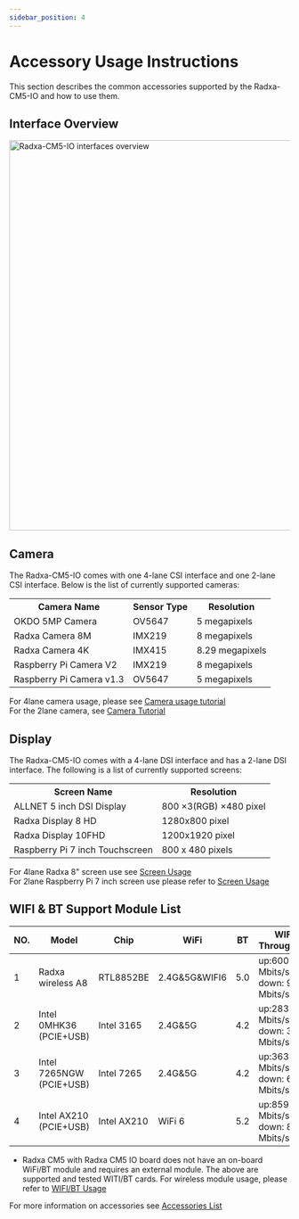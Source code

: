 ```yaml
---
sidebar_position: 4
---
```


# Accessory Usage Instructions

This section describes the common accessories supported by the Radxa-CM5-IO and how to use them.

## Interface Overview

<img src="/img/cm5/cm5-block-diagram.webp" width="700" alt="Radxa-CM5-IO interfaces overview" />

## Camera

The Radxa-CM5-IO comes with one 4-lane CSI interface and one 2-lane CSI interface. Below is the list of currently supported cameras:

<table>
  <tr>
    <th>Camera Name</th>
    <th>Sensor Type</th>
    <th>Resolution</th>
  </tr>
  <tr>
    <td>OKDO 5MP Camera</td>
    <td>OV5647</td>
    <td>5 megapixels</td>
  </tr>
  <tr>
    <td>Radxa Camera 8M</td>
    <td>IMX219</td>
    <td>8 megapixels</td>
  </tr>
  <tr>
    <td>Radxa Camera 4K</td>
    <td>IMX415</td>
    <td>8.29 megapixels</td>
  </tr>
  <tr>
    <td>Raspberry Pi Camera V2</td>
    <td>IMX219</td>
    <td>8 megapixels</td>
  </tr>
  <tr>
    <td>Raspberry Pi Camera v1.3</td>
    <td>OV5647</td>
    <td>5 megapixels</td>
  </tr>
</table>

For 4lane camera usage, please see [Camera usage tutorial](../accessories/camera_4k)  
For the 2lane camera, see [Camera Tutorial](../accessories/camera_8m)

## Display

The Radxa-CM5-IO comes with a 4-lane DSI interface and has a 2-lane DSI interface. The following is a list of currently supported screens:

<table>
  <tr>
    <th>Screen Name</th>
    <th>Resolution</th>
  </tr>
  <tr>
    <td>ALLNET 5 inch DSI Display</td>
    <td>800 ×3(RGB) ×480 pixel</td>
  </tr>
  <tr>
    <td>Radxa Display 8 HD</td>
    <td>1280x800 pixel</td>
  </tr>
  <tr>
    <td>Radxa Display 10FHD</td>
    <td>1200x1920 pixel </td>
  </tr>
  <tr>
    <td>Raspberry Pi 7 inch Touchscreen</td>
    <td>800 x 480 pixels</td>
  </tr>
</table>

For 4lane Radxa 8" screen use see [Screen Usage](../accessories/8hd-display_use)  
For 2lane Raspberry Pi 7 inch screen use please refer to [Screen Usage](../accessories/rpi-7inch-display)

## WIFI & BT Support Module List

| NO. | Model                    | Chip        | WiFi          | BT  | WIFI Throughput                      | Remark |
| --- | ------------------------ | ----------- | ------------- | --- | ------------------------------------ | ------ |
| 1   | Radxa wireless A8        | RTL8852BE   | 2.4G&5G&WIFI6 | 5.0 | up:600 Mbits/sec down: 900 Mbits/sec |        |
| 2   | Intel 0MHK36 (PCIE+USB)  | Intel 3165  | 2.4G&5G       | 4.2 | up:283 Mbits/sec down: 334 Mbits/sec |        |
| 3   | Intel 7265NGW (PCIE+USB) | Intel 7265  | 2.4G&5G       | 4.2 | up:363 Mbits/sec down: 619 Mbits/sec |        |
| 4   | Intel AX210 (PCIE+USB)   | Intel AX210 | WiFi 6        | 5.2 | up:859 Mbits/sec down: 813 Mbits/sec |        |

- Radxa CM5 with Radxa CM5 IO board does not have an on-board WiFi/BT module and requires an external module. The above are supported and tested WITI/BT cards.
  For wireless module usage, please refer to [WIFI/BT Usage](../accessories/wifi_bt_access)

For more information on accessories see [Accessories List](../accessories)
